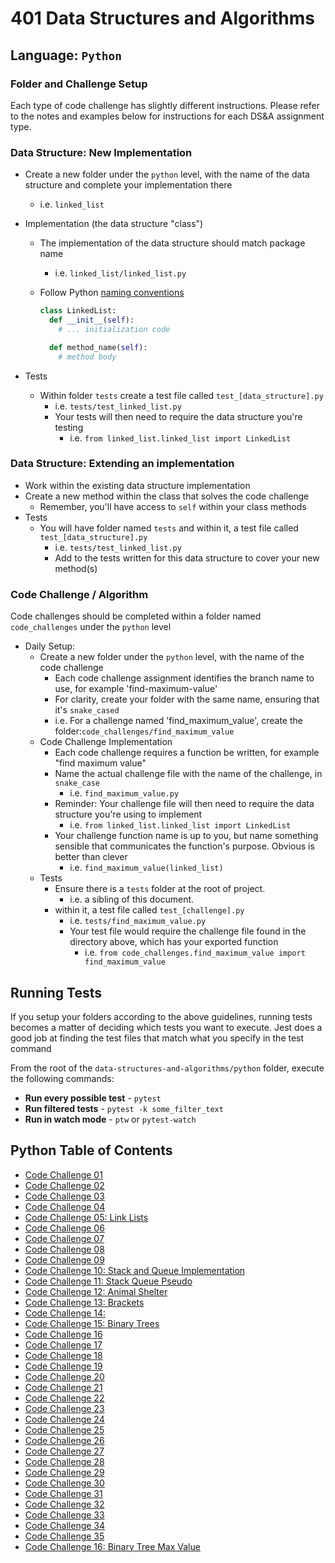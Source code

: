 #  401 Data Structures and Algorithms

## Language: `Python`

### Folder and Challenge Setup

Each type of code challenge has slightly different instructions. Please refer to the notes and examples below for instructions for each DS&A assignment type.

### Data Structure: New Implementation

- Create a new folder under the `python` level, with the name of the data structure and complete your implementation there
  - i.e. `linked_list`
- Implementation (the data structure "class")
  - The implementation of the data structure should match package name
    - i.e. `linked_list/linked_list.py`
  - Follow Python [naming conventions](https://www.python.org/dev/peps/pep-0008/#naming-conventions)

    ```python
    class LinkedList:
      def __init__(self):
        # ... initialization code

      def method_name(self):
        # method body
    ```

- Tests
  - Within folder `tests` create a test file called `test_[data_structure].py`
    - i.e. `tests/test_linked_list.py`
    - Your tests will then need to require the data structure you're testing
      - i.e. `from linked_list.linked_list import LinkedList`

### Data Structure: Extending an implementation

- Work within the existing data structure implementation
- Create a new method within the class that solves the code challenge
  - Remember, you'll have access to `self` within your class methods
- Tests
  - You will have folder named `tests` and within it, a test file called `test_[data_structure].py`
    - i.e. `tests/test_linked_list.py`
    - Add to the tests written for this data structure to cover your new method(s)

### Code Challenge / Algorithm

Code challenges should be completed within a folder named `code_challenges` under the `python` level

- Daily Setup:
  - Create a new folder under the `python` level, with the name of the code challenge
    - Each code challenge assignment identifies the branch name to use, for example 'find-maximum-value'
    - For clarity, create your folder with the same name, ensuring that it's `snake_cased`
    - i.e. For a challenge named 'find_maximum_value', create the folder:`code_challenges/find_maximum_value`
  - Code Challenge Implementation
    - Each code challenge requires a function be written, for example "find maximum value"
    - Name the actual challenge file with the name of the challenge, in `snake_case`
      - i.e. `find_maximum_value.py`
    - Reminder: Your challenge file will then need to require the data structure you're using to implement
      - i.e. `from linked_list.linked_list import LinkedList`
    - Your challenge function name is up to you, but name something sensible that communicates the function's purpose. Obvious is better than clever
      - i.e. `find_maximum_value(linked_list)`
  - Tests
    - Ensure there is a `tests` folder at the root of project.
      - i.e. a sibling of this document.
    - within it, a test file called `test_[challenge].py`
      - i.e. `tests/find_maximum_value.py`
      - Your test file would require the challenge file found in the directory above, which has your exported function
        - i.e. `from code_challenges.find_maximum_value import find_maximum_value`

## Running Tests

If you setup your folders according to the above guidelines, running tests becomes a matter of deciding which tests you want to execute.  Jest does a good job at finding the test files that match what you specify in the test command

From the root of the `data-structures-and-algorithms/python` folder, execute the following commands:

- **Run every possible test** - `pytest`
- **Run filtered tests** - `pytest -k some_filter_text`
- **Run in watch mode** - `ptw` or `pytest-watch`




## Python Table of Contents

- [Code Challenge 01]()
- [Code Challenge 02]()
- [Code Challenge 03]()
- [Code Challenge 04]()
- [Code Challenge 05: Link Lists](linked_list/README.md)
- [Code Challenge 06]()
- [Code Challenge 07]()
- [Code Challenge 08]()
- [Code Challenge 09]()
- [Code Challenge 10: Stack and Queue Implementation](data_structures/Stacks_Queues/stack_queue/README.md)
- [Code Challenge 11: Stack Queue Pseudo](data_structures/Stack_QueueREADME.md)
- [Code Challenge 12: Animal Shelter](/python/data_structures/python/code_challenges/stack-queue-animal-shelter/README.md)
- [Code Challenge 13: Brackets](/python/code_challenges/stack_queue_brackets/README.md)
- [Code Challenge 14: ]()
- [Code Challenge 15: Binary Trees](data_structures/binary_tree/README.md)
- [Code Challenge 16]()
- [Code Challenge 17]()
- [Code Challenge 18]()
- [Code Challenge 19]()
- [Code Challenge 20]()
- [Code Challenge 21]()
- [Code Challenge 22]()
- [Code Challenge 23]()
- [Code Challenge 24]()
- [Code Challenge 25]()
- [Code Challenge 26](/python/Insertion_sort/README.md)
- [Code Challenge 27]()
- [Code Challenge 28]()
- [Code Challenge 29]()
- [Code Challenge 30](/python/data_structures/hashtable/README.md)
- [Code Challenge 31](/python/code_challenges/hashmap_repeated_word/README.md)
- [Code Challenge 32]()
- [Code Challenge 33]()
- [Code Challenge 34](/python/data_structures/hashtable/README.md)
- [Code Challenge 35](/python/data_structures/Stacks_Queues/README.md)
- [Code Challenge 16: Binary Tree Max Value ](data_structures/binary_tree/tree_max/README.md)

